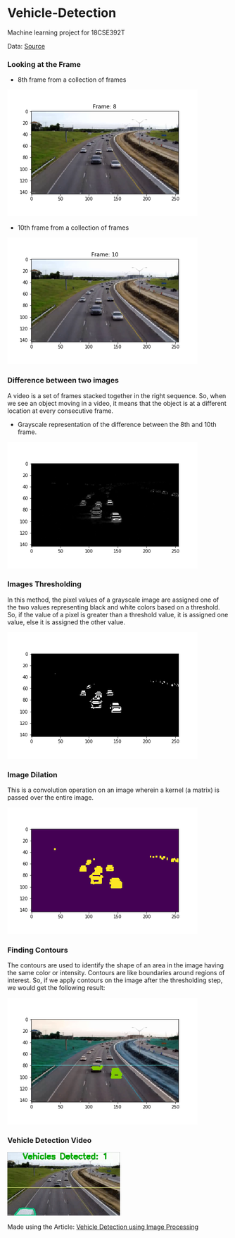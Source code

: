 # Vehicle-Detection
Machine learning project for 18CSE392T

Data: [Source](https://drive.google.com/file/d/1P0yiO5KlnU8dGgB_L68KB_hjIvUec55f/view)

### Looking at the Frame
* 8th frame from a collection of frames

![Frame 8](https://github.com/sidthakur08/Vehicle-Detection/blob/main/plots/frame8.png)

* 10th frame from a collection of frames

![Frame 10](https://github.com/sidthakur08/Vehicle-Detection/blob/main/plots/frame10.png)

### Difference between two images
A video is a set of frames stacked together in the right sequence. So, when we see an object moving in a video, it means that the object is at a different location at every consecutive frame.
* Grayscale representation of the difference between the 8th and 10th frame.

![Difference](https://github.com/sidthakur08/Vehicle-Detection/blob/main/plots/diff_grayscale.png)

### Images Thresholding
In this method, the pixel values of a grayscale image are assigned one of the two values representing black and white colors based on a threshold. So, if the value of a pixel is greater than a threshold value, it is assigned one value, else it is assigned the other value.

![Thresholding](https://github.com/sidthakur08/Vehicle-Detection/blob/main/plots/image_thresholding.png)

### Image Dilation
This is a convolution operation on an image wherein a kernel (a matrix) is passed over the entire image.

![Dilation](https://github.com/sidthakur08/Vehicle-Detection/blob/main/plots/image_dilation_default.png)

### Finding Contours
The contours are used to identify the shape of an area in the image having the same color or intensity. Contours are like boundaries around regions of interest. So, if we apply contours on the image after the thresholding step, we would get the following result:

![Contour](https://github.com/sidthakur08/Vehicle-Detection/blob/main/plots/contour.png)

### Vehicle Detection Video

![Video](https://github.com/sidthakur08/Vehicle-Detection/blob/main/detection_video/vehicle_detection.gif)


Made using the Article: [Vehicle Detection using Image Processing](https://www.analyticsvidhya.com/blog/2020/04/vehicle-detection-opencv-python/)
